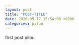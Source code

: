 ```yaml
---
layout: post
title: "POST-TITLE"
date: 2020-05-17 15:54:00 +0200
categories: pilou
---
```


first post pilou



